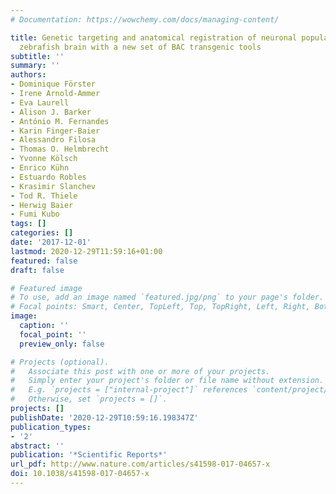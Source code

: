 ```yaml
---
# Documentation: https://wowchemy.com/docs/managing-content/

title: Genetic targeting and anatomical registration of neuronal populations in the
  zebrafish brain with a new set of BAC transgenic tools
subtitle: ''
summary: ''
authors:
- Dominique Förster
- Irene Arnold-Ammer
- Eva Laurell
- Alison J. Barker
- António M. Fernandes
- Karin Finger-Baier
- Alessandro Filosa
- Thomas O. Helmbrecht
- Yvonne Kölsch
- Enrico Kühn
- Estuardo Robles
- Krasimir Slanchev
- Tod R. Thiele
- Herwig Baier
- Fumi Kubo
tags: []
categories: []
date: '2017-12-01'
lastmod: 2020-12-29T11:59:16+01:00
featured: false
draft: false

# Featured image
# To use, add an image named `featured.jpg/png` to your page's folder.
# Focal points: Smart, Center, TopLeft, Top, TopRight, Left, Right, BottomLeft, Bottom, BottomRight.
image:
  caption: ''
  focal_point: ''
  preview_only: false

# Projects (optional).
#   Associate this post with one or more of your projects.
#   Simply enter your project's folder or file name without extension.
#   E.g. `projects = ["internal-project"]` references `content/project/deep-learning/index.md`.
#   Otherwise, set `projects = []`.
projects: []
publishDate: '2020-12-29T10:59:16.198347Z'
publication_types:
- '2'
abstract: ''
publication: '*Scientific Reports*'
url_pdf: http://www.nature.com/articles/s41598-017-04657-x
doi: 10.1038/s41598-017-04657-x
---
```

